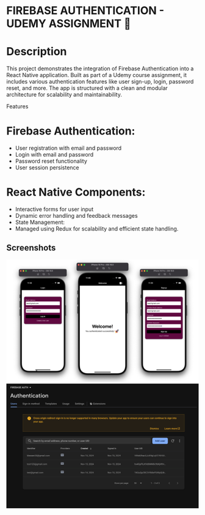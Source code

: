 
# FIREBASE AUTHENTICATION - UDEMY ASSIGNMENT  🚀 

# Description
This project demonstrates the integration of Firebase Authentication into a React Native application. Built as part of a Udemy course assignment, it includes various authentication features like user sign-up, login, password reset, and more. The app is structured with a clean and modular architecture for scalability and maintainability.

Features
# Firebase Authentication:
- User registration with email and password
- Login with email and password
- Password reset functionality
- User session persistence
# React Native Components:
- Interactive forms for user input
- Dynamic error handling and feedback messages
- State Management:
- Managed using Redux for scalability and efficient state handling.


##  Screenshots
![App Screenshot](./screenshots/Overview.png)
![App Screenshot](./screenshots/Overview1.png)
